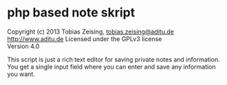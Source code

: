 php based note skript
==========================

Copyright (c) 2013 Tobias Zeising, tobias.zeising@aditu.de  
http://www.aditu.de
Licensed under the GPLv3 license  
Version 4.0

This script is just a rich text editor for saving private notes and information. You get a single input field where you can enter and save any information you want.